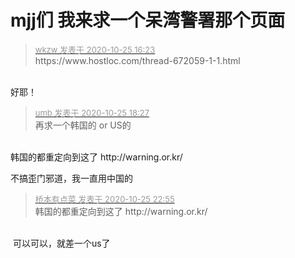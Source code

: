 # mjj们 我来求一个呆湾警署那个页面


<div class="quote"><blockquote><font size="2"><a href="https://www.hostloc.com/forum.php?mod=redirect&amp;goto=findpost&amp;pid=9350287&amp;ptid=758306" target="_blank"><font color="#999999">wkzw 发表于 2020-10-25 16:23</font></a></font><br />
https://www.hostloc.com/thread-672059-1-1.html</blockquote></div><br />
好耶！

<div class="quote"><blockquote><font size="2"><a href="https://www.hostloc.com/forum.php?mod=redirect&amp;goto=findpost&amp;pid=9350692&amp;ptid=758306" target="_blank"><font color="#999999">umb 发表于 2020-10-25 18:27</font></a></font><br />
再求一个韩国的 or US的</blockquote></div><br />
韩国的都重定向到这了 http://warning.or.kr/<img id="aimg_Zwgdn" onclick="zoom(this, this.src, 0, 0, 0)" class="zoom" src="https://cdn.jsdelivr.net/gh/hishis/forum-master/public/images/patch.gif" onmouseover="img_onmouseoverfunc(this)" onload="thumbImg(this)" border="0" alt="" />

不搞歪门邪道，我一直用中国的<img src="static/image/smiley/default/lol.gif" smilieid="12" border="0" alt="" /><br />
<img id="aimg_l7ddK" onclick="zoom(this, this.src, 0, 0, 0)" class="zoom" src="https://i.postimg.cc/T30VVRzs/2020-10-25-230410.png" onmouseover="img_onmouseoverfunc(this)" onload="thumbImg(this)" border="0" alt="" />

<div class="quote"><blockquote><font size="2"><a href="https://www.hostloc.com/forum.php?mod=redirect&amp;goto=findpost&amp;pid=9351732&amp;ptid=758306" target="_blank"><font color="#999999">桥本有点菜 发表于 2020-10-25 22:55</font></a></font><br />
韩国的都重定向到这了 http://warning.or.kr/</blockquote></div><br />
<img src="static/image/smiley/default/lol.gif" smilieid="12" border="0" alt="" /> 可以可以，就差一个us了<img src="static/image/smiley/default/lol.gif" smilieid="12" border="0" alt="" />

